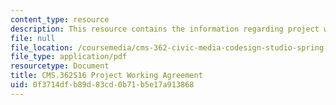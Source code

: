 ```yaml
---
content_type: resource
description: This resource contains the information regarding project working agreement.
file: null
file_location: /coursemedia/cms-362-civic-media-codesign-studio-spring-2016/0f3714dfb89d83cd0b71b5e17a913868_MITCMS_362S16_ProjectWork.pdf
file_type: application/pdf
resourcetype: Document
title: CMS.362S16 Project Working Agreement
uid: 0f3714df-b89d-83cd-0b71-b5e17a913868
---
```

